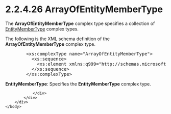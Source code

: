 <html dir="LTR" xmlns:mshelp="http://msdn.microsoft.com/mshelp" xmlns:ddue="http://ddue.schemas.microsoft.com/authoring/2003/5" xmlns:xlink="http://www.w3.org/1999/xlink" xmlns:tool="http://www.microsoft.com/tooltip">
    <head>
        <meta http-equiv="Content-Type" content="text/html; CHARSET=utf-8"></meta>
        <meta name="save" content="history"></meta>
        <title>2.2.4.26 ArrayOfEntityMemberType</title>
        <xml>
            <mshelp:toctitle title="2.2.4.26 ArrayOfEntityMemberType"></mshelp:toctitle>
            <mshelp:rltitle title="[MS-SSMDSWS-15]: ArrayOfEntityMemberType"></mshelp:rltitle>
            <mshelp:keyword index="A" term="baff45eb-b006-4810-a226-7d1f37335d76"></mshelp:keyword>
            <mshelp:attr name="DCSext.ContentType" value="open specification"></mshelp:attr>
            <mshelp:attr name="AssetID" value="baff45eb-b006-4810-a226-7d1f37335d76"></mshelp:attr>
            <mshelp:attr name="TopicType" value="kbRef"></mshelp:attr>
            <mshelp:attr name="DCSext.Title" value="[MS-SSMDSWS-15]: ArrayOfEntityMemberType" />
        </xml>
    </head>
    <body>
        <div id="header">
            <h1 class="heading">2.2.4.26 ArrayOfEntityMemberType</h1>
        </div>
        <div id="mainSection">
            <div id="mainBody">
                <div id="allHistory" class="saveHistory"></div>
                <div id="sectionSection0" class="section" name="collapseableSection">
                    

<p>The <b>ArrayOfEntityMemberType</b> complex type specifies a
collection of <a href="ffd33978-612b-4819-b9bb-9f12a02d3573.md">EntityMemberType</a>
complex types.</p>

<p>The following is the XML schema definition of the <b>ArrayOfEntityMemberType</b>
complex type.</p>

<dl>
<dd>
<div><pre>   &lt;xs:complexType name=&quot;ArrayOfEntityMemberType&quot;&gt;
     &lt;xs:sequence&gt;
       &lt;xs:element xmlns:q999=&quot;http://schemas.microsoft.com/sqlserver/masterdataservices/2009/09&quot; minOccurs=&quot;0&quot; maxOccurs=&quot;unbounded&quot; name=&quot;EntityMemberType&quot; nillable=&quot;true&quot; type=&quot;q999:EntityMemberType&quot; xmlns:xs=&quot;http://www.w3.org/2001/XMLSchema&quot; /&gt;
     &lt;/xs:sequence&gt;
   &lt;/xs:complexType&gt;
</pre></div>
</dd></dl>

<p><b>EntityMemberType</b>: Specifies the <b>EntityMemberType</b>
complex type.</p>


                </div>
            </div>
        </div>
    </body>
</html>